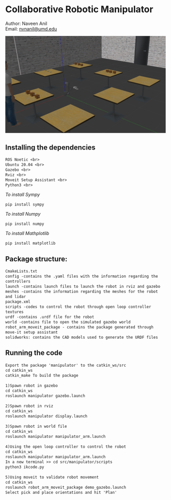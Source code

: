 # Collaborative Robotic Manipulator
Author: Naveen Anil <br>
Email: nvnanil@umd.edu

![](world/gazebo_world.png)

## Installing the dependencies
```
ROS Noetic <br>
Ubuntu 20.04 <br>
Gazebo <br>
Rviz <br>
Moveit Setup Assistant <br>
Python3 <br>
```

*To install Sympy*
```
pip install sympy
```
*To install Numpy*
```
pip install numpy
```
*To install Mathplotlib*
```
pip install matplotlib
```
## Package structure:
```
CmakeLists.txt
config -contains the .yaml files with the information regarding the controllers
launch -contains launch files to launch the robot in rviz and gazebo
meshes -contains the information regarding the meshes for the robot and lidar
package.xml
scripts -codes to control the robot through open loop controller
textures
urdf -contains .urdf file for the robot
world -contains file to open the simulated gazebo world
robot_arm_moveit_package - contains the package generated through move-it setup assistant
solidworks: contains the CAD models used to generate the URDF files
```
## Running the code
```
Export the package 'manipulator' to the catkin_ws/src
cd catkin_ws
catkin_make To build the package
 
1)Spawn robot in gazebo
cd catkin_ws
roslaunch manipulator gazebo.launch

2)Spawn robot in rviz
cd catkin_ws
roslaunch manipulator display.launch

3)Spawn robot in world file
cd catkin_ws
roslaunch manipulator manipulator_arm.launch

4)Using the open loop controller to control the robot
cd catkin_ws
roslaunch manipulator manipulator_arm.launch
In a new terminal >> cd src/manipulator/scripts
python3 ikcode.py

5)Using moveit to validate robot movement
cd catkin_ws
roslaunch robot_arm_moveit_package demo_gazebo.launch
Select pick and place orientations and hit 'Plan'

```





